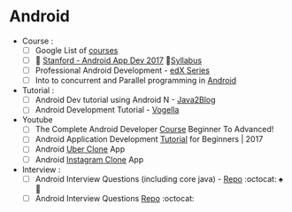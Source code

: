 # Android
+ Course :
  - [ ] Google List of [courses](https://developers.google.com/training/android/)
  - [ ] :pushpin: [Stanford - Android App Dev 2017](https://www.youtube.com/watch?v=7GiyfL6MPg4&list=PLFWrSyVcq_seVuzD_xv28b6q2yiXvArfN&index=1) :green_book:[Syllabus](http://web.stanford.edu/class/cs193a/lectures.shtml)
  - [ ] Professional Android Development - [edX Series](https://www.edx.org/micromasters/galileox-professional-android-developer)
  - [ ] Into to concurrent and Parallel programming in [Android](http://www.dre.vanderbilt.edu/~schmidt/cs891f/)

+ Tutorial :
  - [ ] Android Dev tutorial using Android N - [Java2Blog](https://java2blog.com/android-development-tutorial-install-android-studio-sdk/)
  - [ ] Android Development Tutorial - [Vogella](http://www.vogella.com/tutorials/android.html)

+ Youtube
  - [ ] The Complete Android Developer [Course](https://www.youtube.com/playlist?list=PLMsH9_4zQKFzsAIOQ53_rklWsJkERVPjo) Beginner To Advanced!
  - [ ] Android Application Development [Tutorial](https://www.youtube.com/playlist?list=PLM8gmU39ZoDeWWtDFxNM2N-2N9CtGum_E) for Beginners | 2017
  - [ ] Android [Uber Clone](https://www.youtube.com/playlist?list=PLaoF-xhnnrRULoWAGjWJ79-BwD1mAMwB0) App
  - [ ] Android [Instagram Clone](https://www.youtube.com/playlist?list=PLgCYzUzKIBE9XqkckEJJA0I1wVKbUAOdv) App

+ Interview :
  - [ ] Android Interview Questions (including core java) - [Repo](https://github.com/MindorksOpenSource/android-interview-questions) :octocat: :spades: :palm_tree:
  - [ ] Android Interview Questions [Repo](https://github.com/derekargueta/Android-Interview-Questions) :octocat:
